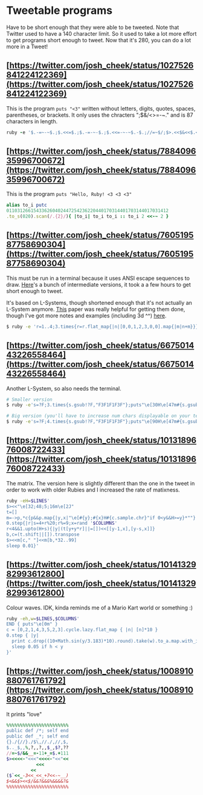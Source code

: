 # Tweetable programs

Have to be short enough that they were able to be tweeted.
Note that Twitter used to have a 140 character limit.
So it used to take a lot more effort to get programs short enough to tweet.
Now that it's 280, you can do a lot more in a Tweet!


## [https://twitter.com/josh_cheek/status/1027526841224122369](https://twitter.com/josh_cheek/status/1027526841224122369)

This is the program `puts "<3"` written without letters, digits, quotes, spaces, parentheses, or brackets.
It only uses the chracters ";$&/<>=-~." and is 87 characters in length.

```ruby
ruby -e '$.-=~-~$.;$.<<=$.;$.-=-~-$.;$.<<=-~-~$.-$.;//=~$/;$>.<<$&<<$.<<~-~-~-~-~-~-~-~-~-$.<<$/'
```


## [https://twitter.com/josh_cheek/status/788409635996700672](https://twitter.com/josh_cheek/status/788409635996700672)

This is the program `puts "Hello, Ruby! <3 <3 <3"`

```ruby
alias to_i putc
011031266154336260402447254236220440170314401703144017031412
.to_s(020).scan(/.{2}/){ |to_i| to_i to_i :: to_i 2 <<-~ 2 }
```


## [https://twitter.com/josh_cheek/status/760519587758690304](https://twitter.com/josh_cheek/status/760519587758690304)

This must be run in a terminal because it uses ANSI escape sequences to draw.
[Here](https://gist.github.com/JoshCheek/c2e999f3b306398f5bb6935ce9ac8b6b)'s
a bunch of intermediate versions, it took a a few hours to get short enough to tweet.

It's based on L-Systems, though shortened enough that it's not actually an L-System anymore.
[This](http://algorithmicbotany.org/papers/abop/abop-ch1.pdf) paper was really helpful for getting them done,
though I've got more notes and examples (including 3d ^^) [here](https://github.com/JoshCheek/hilbert-curve).

```sh
$ ruby -e 'r=1..4;3.times{r=r.flat_map{|n|[0,0,1,2,3,0,0].map{|m|n+m}}};$><<r.map{|n|"\e[42m  \e[2D\e[#{n%2*2}#{"ACBD"[n%4]}"*2}*""<<"\e[59H"'
```


## [https://twitter.com/josh_cheek/status/667501443226558464](https://twitter.com/josh_cheek/status/667501443226558464)

Another L-System, so also needs the terminal.

```sh
# Smaller version
$ ruby -e's=?F;3.times{s.gsub!?F,"F3F1F1F3F"};puts"\e[30H\e[47m#{s.gsub(/./){$.+=$&.to_i;"\e[#{%w[2C B 2D A][$.%4]}  \e[2D"*2if$&[?F]}}\e[m"'

# Big version (you'll have to increase num chars displayable on your terminal)
$ ruby -e's=?F;4.times{s.gsub!?F,"F3F1F1F3F"};puts"\e[90H\e[47m#{s.gsub(/./){$.+=$&.to_i;"\e[#{%w[2C B 2D A][$.%4]}  \e[2D"*2if$&[?F]}}\e[m"'
```

## [https://twitter.com/josh_cheek/status/1013189676008722433](https://twitter.com/josh_cheek/status/1013189676008722433)

The matrix. The version here is slightly different than the one in the tweet in order to work with older Rubies and I increased the rate of matixness.

```sh
ruby -eH=$LINES'
$><<"\e[32;48;5;16m\e[2J"
t=[]
m=->p,*c{p&&p.map{|y,x|"\e[#{y};#{x}H#{c.sample.chr}"if 0<y&&H>=y}*""}
0.step{|r|s=4+r%20;r%=9;x=rand '$COLUMNS'
r<4&&1.upto(H+s){|y|(t[y+y*r]||=[])<<[[y-1,x],[y-s,x]]}
b,c=(t.shift||[]).transpose
$><<m[c," "]<<m[b,*32..99]
sleep 0.01}'
```

## [https://twitter.com/josh_cheek/status/1014132982993612800](https://twitter.com/josh_cheek/status/1014132982993612800)

Colour waves. IDK, kinda reminds me of a Mario Kart world or something :)

```sh
ruby -eh,w=$LINES,$COLUMNS'
END { puts"\e[0m" }
c = [0,2,1,4,3,5,2,3].cycle.lazy.flat_map { |n| [n]*10 }
0.step { |y|
  print c.drop((10+Math.sin(y/3.183)*10).round).take(w).to_a.map.with_index { |n,i| "\e[48;5;#{16+n*6**((y/3+n*3+i/3)/h%3)}m " } * ""
  sleep 0.05 if h < y
}'
```

## [https://twitter.com/josh_cheek/status/1008910880761761792](https://twitter.com/josh_cheek/status/1008910880761761792)

It prints "love"

```ruby
%%%%%%%%%%%%%%%%%%%%%%%
public def /*; self end
public def _*; self end
{}./{//}./$\,//./,//,$,
$.._$,,%,?,,?,,$_,$?,??
//=~$/&&__=-11+_=$.+111
$><<<<-"<<<"<<<<-"<<"<<
           <<<
         <<
($`<<_-3<<_<<_+7<<-~__)
$<&&$><<$/&&?&&&%&&&&?&
%%%%%%%%%%%%%%%%%%%%%%%
```
